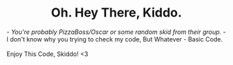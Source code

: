   <h1 align="center"><b>Oh. Hey There, Kiddo.</b></h1>
<i>- You're probably PizzaBoss/Oscar or some random skid from their group. -</i>
<br>I don't know why you trying to check my code, But Whatever - Basic Code.</br>
<br>Enjoy This Code, Skiddo! <3</br>
